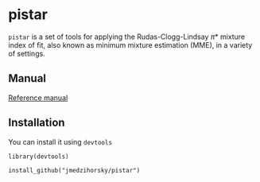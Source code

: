 # pistar

`pistar` is a set of tools for applying the Rudas-Clogg-Lindsay $\pi$\* mixture index of fit,
also known as minimum mixture estimation (MME),
in a variety of settings.

## Manual

[Reference manual](pistar_0.5.2_manual.pdf)


## Installation

You can install it using `devtools`

`library(devtools)`

`install_github("jmedzihorsky/pistar")`
